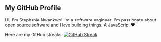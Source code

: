## My GitHub Profile

Hi, I'm Stephanie Nwankwo! I'm a software engineer. I'm passionate about open source software and I love building things.
A JavaScript ❤️

Here are my GitHub streaks:
[![GitHub Streak](https://streak-stats.demolab.com/?user=GoSTEAN&theme=hacker)](https://git.io/streak-stats)
